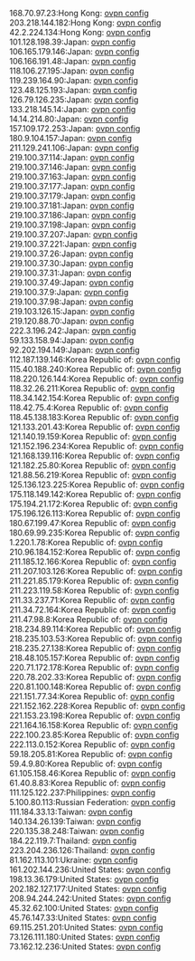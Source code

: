 168.70.97.23:Hong Kong: [ovpn config](vpn/168_70_97_23.ovpn)  
203.218.144.182:Hong Kong: [ovpn config](vpn/203_218_144_182.ovpn)  
42.2.224.134:Hong Kong: [ovpn config](vpn/42_2_224_134.ovpn)  
101.128.198.39:Japan: [ovpn config](vpn/101_128_198_39.ovpn)  
106.165.179.146:Japan: [ovpn config](vpn/106_165_179_146.ovpn)  
106.166.191.48:Japan: [ovpn config](vpn/106_166_191_48.ovpn)  
118.106.27.195:Japan: [ovpn config](vpn/118_106_27_195.ovpn)  
119.239.164.90:Japan: [ovpn config](vpn/119_239_164_90.ovpn)  
123.48.125.193:Japan: [ovpn config](vpn/123_48_125_193.ovpn)  
126.79.126.235:Japan: [ovpn config](vpn/126_79_126_235.ovpn)  
133.218.145.14:Japan: [ovpn config](vpn/133_218_145_14.ovpn)  
14.14.214.80:Japan: [ovpn config](vpn/14_14_214_80.ovpn)  
157.109.172.253:Japan: [ovpn config](vpn/157_109_172_253.ovpn)  
180.9.104.157:Japan: [ovpn config](vpn/180_9_104_157.ovpn)  
211.129.241.106:Japan: [ovpn config](vpn/211_129_241_106.ovpn)  
219.100.37.114:Japan: [ovpn config](vpn/219_100_37_114.ovpn)  
219.100.37.146:Japan: [ovpn config](vpn/219_100_37_146.ovpn)  
219.100.37.163:Japan: [ovpn config](vpn/219_100_37_163.ovpn)  
219.100.37.177:Japan: [ovpn config](vpn/219_100_37_177.ovpn)  
219.100.37.179:Japan: [ovpn config](vpn/219_100_37_179.ovpn)  
219.100.37.181:Japan: [ovpn config](vpn/219_100_37_181.ovpn)  
219.100.37.186:Japan: [ovpn config](vpn/219_100_37_186.ovpn)  
219.100.37.198:Japan: [ovpn config](vpn/219_100_37_198.ovpn)  
219.100.37.207:Japan: [ovpn config](vpn/219_100_37_207.ovpn)  
219.100.37.221:Japan: [ovpn config](vpn/219_100_37_221.ovpn)  
219.100.37.26:Japan: [ovpn config](vpn/219_100_37_26.ovpn)  
219.100.37.30:Japan: [ovpn config](vpn/219_100_37_30.ovpn)  
219.100.37.31:Japan: [ovpn config](vpn/219_100_37_31.ovpn)  
219.100.37.49:Japan: [ovpn config](vpn/219_100_37_49.ovpn)  
219.100.37.9:Japan: [ovpn config](vpn/219_100_37_9.ovpn)  
219.100.37.98:Japan: [ovpn config](vpn/219_100_37_98.ovpn)  
219.103.126.15:Japan: [ovpn config](vpn/219_103_126_15.ovpn)  
219.120.88.70:Japan: [ovpn config](vpn/219_120_88_70.ovpn)  
222.3.196.242:Japan: [ovpn config](vpn/222_3_196_242.ovpn)  
59.133.158.94:Japan: [ovpn config](vpn/59_133_158_94.ovpn)  
92.202.194.149:Japan: [ovpn config](vpn/92_202_194_149.ovpn)  
112.187.139.146:Korea Republic of: [ovpn config](vpn/112_187_139_146.ovpn)  
115.40.188.240:Korea Republic of: [ovpn config](vpn/115_40_188_240.ovpn)  
118.220.126.144:Korea Republic of: [ovpn config](vpn/118_220_126_144.ovpn)  
118.32.26.211:Korea Republic of: [ovpn config](vpn/118_32_26_211.ovpn)  
118.34.142.154:Korea Republic of: [ovpn config](vpn/118_34_142_154.ovpn)  
118.42.75.4:Korea Republic of: [ovpn config](vpn/118_42_75_4.ovpn)  
118.45.138.183:Korea Republic of: [ovpn config](vpn/118_45_138_183.ovpn)  
121.133.201.43:Korea Republic of: [ovpn config](vpn/121_133_201_43.ovpn)  
121.140.19.159:Korea Republic of: [ovpn config](vpn/121_140_19_159.ovpn)  
121.152.196.234:Korea Republic of: [ovpn config](vpn/121_152_196_234.ovpn)  
121.168.139.116:Korea Republic of: [ovpn config](vpn/121_168_139_116.ovpn)  
121.182.25.80:Korea Republic of: [ovpn config](vpn/121_182_25_80.ovpn)  
121.88.56.219:Korea Republic of: [ovpn config](vpn/121_88_56_219.ovpn)  
125.136.123.225:Korea Republic of: [ovpn config](vpn/125_136_123_225.ovpn)  
175.118.149.142:Korea Republic of: [ovpn config](vpn/175_118_149_142.ovpn)  
175.194.21.172:Korea Republic of: [ovpn config](vpn/175_194_21_172.ovpn)  
175.196.126.113:Korea Republic of: [ovpn config](vpn/175_196_126_113.ovpn)  
180.67.199.47:Korea Republic of: [ovpn config](vpn/180_67_199_47.ovpn)  
180.69.99.235:Korea Republic of: [ovpn config](vpn/180_69_99_235.ovpn)  
1.220.1.78:Korea Republic of: [ovpn config](vpn/1_220_1_78.ovpn)  
210.96.184.152:Korea Republic of: [ovpn config](vpn/210_96_184_152.ovpn)  
211.185.12.166:Korea Republic of: [ovpn config](vpn/211_185_12_166.ovpn)  
211.207.103.126:Korea Republic of: [ovpn config](vpn/211_207_103_126.ovpn)  
211.221.85.179:Korea Republic of: [ovpn config](vpn/211_221_85_179.ovpn)  
211.223.119.58:Korea Republic of: [ovpn config](vpn/211_223_119_58.ovpn)  
211.33.237.71:Korea Republic of: [ovpn config](vpn/211_33_237_71.ovpn)  
211.34.72.164:Korea Republic of: [ovpn config](vpn/211_34_72_164.ovpn)  
211.47.98.8:Korea Republic of: [ovpn config](vpn/211_47_98_8.ovpn)  
218.234.89.114:Korea Republic of: [ovpn config](vpn/218_234_89_114.ovpn)  
218.235.103.53:Korea Republic of: [ovpn config](vpn/218_235_103_53.ovpn)  
218.235.27.138:Korea Republic of: [ovpn config](vpn/218_235_27_138.ovpn)  
218.48.105.157:Korea Republic of: [ovpn config](vpn/218_48_105_157.ovpn)  
220.71.172.178:Korea Republic of: [ovpn config](vpn/220_71_172_178.ovpn)  
220.78.202.33:Korea Republic of: [ovpn config](vpn/220_78_202_33.ovpn)  
220.81.100.148:Korea Republic of: [ovpn config](vpn/220_81_100_148.ovpn)  
221.151.77.34:Korea Republic of: [ovpn config](vpn/221_151_77_34.ovpn)  
221.152.162.228:Korea Republic of: [ovpn config](vpn/221_152_162_228.ovpn)  
221.153.23.198:Korea Republic of: [ovpn config](vpn/221_153_23_198.ovpn)  
221.164.16.158:Korea Republic of: [ovpn config](vpn/221_164_16_158.ovpn)  
222.100.23.85:Korea Republic of: [ovpn config](vpn/222_100_23_85.ovpn)  
222.113.0.152:Korea Republic of: [ovpn config](vpn/222_113_0_152.ovpn)  
59.18.205.81:Korea Republic of: [ovpn config](vpn/59_18_205_81.ovpn)  
59.4.9.80:Korea Republic of: [ovpn config](vpn/59_4_9_80.ovpn)  
61.105.158.46:Korea Republic of: [ovpn config](vpn/61_105_158_46.ovpn)  
61.40.8.83:Korea Republic of: [ovpn config](vpn/61_40_8_83.ovpn)  
111.125.122.237:Philippines: [ovpn config](vpn/111_125_122_237.ovpn)  
5.100.80.113:Russian Federation: [ovpn config](vpn/5_100_80_113.ovpn)  
111.184.33.13:Taiwan: [ovpn config](vpn/111_184_33_13.ovpn)  
140.134.26.139:Taiwan: [ovpn config](vpn/140_134_26_139.ovpn)  
220.135.38.248:Taiwan: [ovpn config](vpn/220_135_38_248.ovpn)  
184.22.119.7:Thailand: [ovpn config](vpn/184_22_119_7.ovpn)  
223.204.236.126:Thailand: [ovpn config](vpn/223_204_236_126.ovpn)  
81.162.113.101:Ukraine: [ovpn config](vpn/81_162_113_101.ovpn)  
161.202.144.236:United States: [ovpn config](vpn/161_202_144_236.ovpn)  
198.13.36.179:United States: [ovpn config](vpn/198_13_36_179.ovpn)  
202.182.127.177:United States: [ovpn config](vpn/202_182_127_177.ovpn)  
208.94.244.242:United States: [ovpn config](vpn/208_94_244_242.ovpn)  
45.32.62.100:United States: [ovpn config](vpn/45_32_62_100.ovpn)  
45.76.147.33:United States: [ovpn config](vpn/45_76_147_33.ovpn)  
69.115.251.201:United States: [ovpn config](vpn/69_115_251_201.ovpn)  
73.126.111.180:United States: [ovpn config](vpn/73_126_111_180.ovpn)  
73.162.12.236:United States: [ovpn config](vpn/73_162_12_236.ovpn)  
